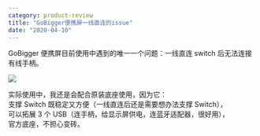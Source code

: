 ```yaml
---
category: product-review
title: "GoBigger便携屏一线直连的issue"
date: "2020-04-10"
---
```


GoBigger 便携屏目前使用中遇到的唯一一个问题：一线直连 switch 后无法连接有线手柄。

![](https://goooooouwa.eu.org:8143/static/images/e59bbee78987.png)

实际使用中，我还是会配合原装底座使用，因为它：  
支撑 Switch 既稳定又方便（一线直连后还是需要想办法支撑 Switch），  
可以拓展 3 个 USB（连手柄，给显示屏供电，连蓝牙适配器，很好用），  
官方底座，不担心变砖。
